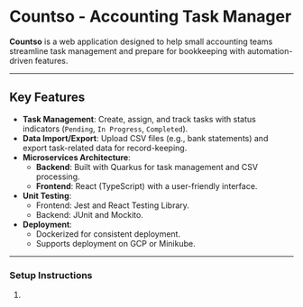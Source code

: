 # Countso - Accounting Task Manager

**Countso** is a web application designed to help small accounting teams streamline task management and prepare for bookkeeping with automation-driven features.

---

## Key Features

- **Task Management**: Create, assign, and track tasks with status indicators (`Pending`, `In Progress`, `Completed`).
- **Data Import/Export**: Upload CSV files (e.g., bank statements) and export task-related data for record-keeping.
- **Microservices Architecture**:
  - **Backend**: Built with Quarkus for task management and CSV processing.
  - **Frontend**: React (TypeScript) with a user-friendly interface.
- **Unit Testing**:
  - Frontend: Jest and React Testing Library.
  - Backend: JUnit and Mockito.
- **Deployment**:
  - Dockerized for consistent deployment.
  - Supports deployment on GCP or Minikube.

---

### Setup Instructions
1. 
